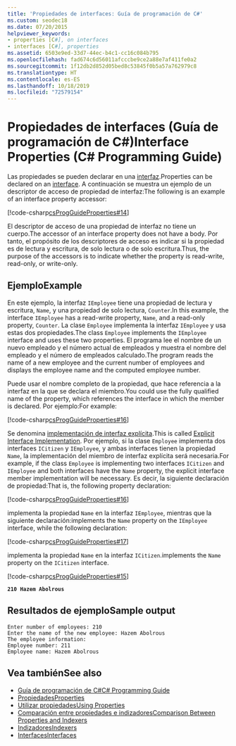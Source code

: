```yaml
---
title: 'Propiedades de interfaces: Guía de programación de C#'
ms.custom: seodec18
ms.date: 07/20/2015
helpviewer_keywords:
- properties [C#], on interfaces
- interfaces [C#], properties
ms.assetid: 6503e9ed-33d7-44ec-b4c1-cc16c084b795
ms.openlocfilehash: fad674c6d56011afcccbe9ce2a88e7af411fe0a2
ms.sourcegitcommit: 1f12db2d852d05bed8c53845f0b5a57a762979c8
ms.translationtype: HT
ms.contentlocale: es-ES
ms.lasthandoff: 10/18/2019
ms.locfileid: "72579154"
---
```

# <a name="interface-properties-c-programming-guide"></a><span data-ttu-id="c3a65-102">Propiedades de interfaces (Guía de programación de C#)</span><span class="sxs-lookup"><span data-stu-id="c3a65-102">Interface Properties (C# Programming Guide)</span></span>

<span data-ttu-id="c3a65-103">Las propiedades se pueden declarar en una [interfaz](../../language-reference/keywords/interface.md).</span><span class="sxs-lookup"><span data-stu-id="c3a65-103">Properties can be declared on an [interface](../../language-reference/keywords/interface.md).</span></span> <span data-ttu-id="c3a65-104">A continuación se muestra un ejemplo de un descriptor de acceso de propiedad de interfaz:</span><span class="sxs-lookup"><span data-stu-id="c3a65-104">The following is an example of an interface property accessor:</span></span>

[!code-csharp[csProgGuideProperties#14](~/samples/snippets/csharp/VS_Snippets_VBCSharp/csProgGuideProperties/CS/Properties.cs#14)]

<span data-ttu-id="c3a65-105">El descriptor de acceso de una propiedad de interfaz no tiene un cuerpo.</span><span class="sxs-lookup"><span data-stu-id="c3a65-105">The accessor of an interface property does not have a body.</span></span> <span data-ttu-id="c3a65-106">Por tanto, el propósito de los descriptores de acceso es indicar si la propiedad es de lectura y escritura, de solo lectura o de solo escritura.</span><span class="sxs-lookup"><span data-stu-id="c3a65-106">Thus, the purpose of the accessors is to indicate whether the property is read-write, read-only, or write-only.</span></span>

## <a name="example"></a><span data-ttu-id="c3a65-107">Ejemplo</span><span class="sxs-lookup"><span data-stu-id="c3a65-107">Example</span></span>

<span data-ttu-id="c3a65-108">En este ejemplo, la interfaz `IEmployee` tiene una propiedad de lectura y escritura, `Name`, y una propiedad de solo lectura, `Counter`.</span><span class="sxs-lookup"><span data-stu-id="c3a65-108">In this example, the interface `IEmployee` has a read-write property, `Name`, and a read-only property, `Counter`.</span></span> <span data-ttu-id="c3a65-109">La clase `Employee` implementa la interfaz `IEmployee` y usa estas dos propiedades.</span><span class="sxs-lookup"><span data-stu-id="c3a65-109">The class `Employee` implements the `IEmployee` interface and uses these two properties.</span></span> <span data-ttu-id="c3a65-110">El programa lee el nombre de un nuevo empleado y el número actual de empleados y muestra el nombre del empleado y el número de empleados calculado.</span><span class="sxs-lookup"><span data-stu-id="c3a65-110">The program reads the name of a new employee and the current number of employees and displays the employee name and the computed employee number.</span></span>

<span data-ttu-id="c3a65-111">Puede usar el nombre completo de la propiedad, que hace referencia a la interfaz en la que se declara el miembro.</span><span class="sxs-lookup"><span data-stu-id="c3a65-111">You could use the fully qualified name of the property, which references the interface in which the member is declared.</span></span> <span data-ttu-id="c3a65-112">Por ejemplo:</span><span class="sxs-lookup"><span data-stu-id="c3a65-112">For example:</span></span>

[!code-csharp[csProgGuideProperties#16](~/samples/snippets/csharp/VS_Snippets_VBCSharp/csProgGuideProperties/CS/Properties.cs#16)]

<span data-ttu-id="c3a65-113">Se denomina [implementación de interfaz explícita](../interfaces/explicit-interface-implementation.md).</span><span class="sxs-lookup"><span data-stu-id="c3a65-113">This is called [Explicit Interface Implementation](../interfaces/explicit-interface-implementation.md).</span></span> <span data-ttu-id="c3a65-114">Por ejemplo, si la clase `Employee` implementa dos interfaces `ICitizen` y `IEmployee`, y ambas interfaces tienen la propiedad `Name`, la implementación del miembro de interfaz explícita será necesaria.</span><span class="sxs-lookup"><span data-stu-id="c3a65-114">For example, if the class `Employee` is implementing two interfaces `ICitizen` and `IEmployee` and both interfaces have the `Name` property, the explicit interface member implementation will be necessary.</span></span> <span data-ttu-id="c3a65-115">Es decir, la siguiente declaración de propiedad:</span><span class="sxs-lookup"><span data-stu-id="c3a65-115">That is, the following property declaration:</span></span>

[!code-csharp[csProgGuideProperties#16](~/samples/snippets/csharp/VS_Snippets_VBCSharp/csProgGuideProperties/CS/Properties.cs#16)]

<span data-ttu-id="c3a65-116">implementa la propiedad `Name` en la interfaz `IEmployee`, mientras que la siguiente declaración:</span><span class="sxs-lookup"><span data-stu-id="c3a65-116">implements the `Name` property on the `IEmployee` interface, while the following declaration:</span></span>

[!code-csharp[csProgGuideProperties#17](~/samples/snippets/csharp/VS_Snippets_VBCSharp/csProgGuideProperties/CS/Properties.cs#17)]

<span data-ttu-id="c3a65-117">implementa la propiedad `Name` en la interfaz `ICitizen`.</span><span class="sxs-lookup"><span data-stu-id="c3a65-117">implements the `Name` property on the `ICitizen` interface.</span></span>

[!code-csharp[csProgGuideProperties#15](~/samples/snippets/csharp/VS_Snippets_VBCSharp/csProgGuideProperties/CS/Properties.cs#15)]

**`210 Hazem Abolrous`**

## <a name="sample-output"></a><span data-ttu-id="c3a65-118">Resultados de ejemplo</span><span class="sxs-lookup"><span data-stu-id="c3a65-118">Sample output</span></span>

```console
Enter number of employees: 210
Enter the name of the new employee: Hazem Abolrous
The employee information:
Employee number: 211
Employee name: Hazem Abolrous
```

## <a name="see-also"></a><span data-ttu-id="c3a65-119">Vea también</span><span class="sxs-lookup"><span data-stu-id="c3a65-119">See also</span></span>

- [<span data-ttu-id="c3a65-120">Guía de programación de C#</span><span class="sxs-lookup"><span data-stu-id="c3a65-120">C# Programming Guide</span></span>](../index.md)
- [<span data-ttu-id="c3a65-121">Propiedades</span><span class="sxs-lookup"><span data-stu-id="c3a65-121">Properties</span></span>](./properties.md)
- [<span data-ttu-id="c3a65-122">Utilizar propiedades</span><span class="sxs-lookup"><span data-stu-id="c3a65-122">Using Properties</span></span>](./using-properties.md)
- [<span data-ttu-id="c3a65-123">Comparación entre propiedades e indizadores</span><span class="sxs-lookup"><span data-stu-id="c3a65-123">Comparison Between Properties and Indexers</span></span>](../indexers/comparison-between-properties-and-indexers.md)
- [<span data-ttu-id="c3a65-124">Indizadores</span><span class="sxs-lookup"><span data-stu-id="c3a65-124">Indexers</span></span>](../indexers/index.md)
- [<span data-ttu-id="c3a65-125">Interfaces</span><span class="sxs-lookup"><span data-stu-id="c3a65-125">Interfaces</span></span>](../interfaces/index.md)
